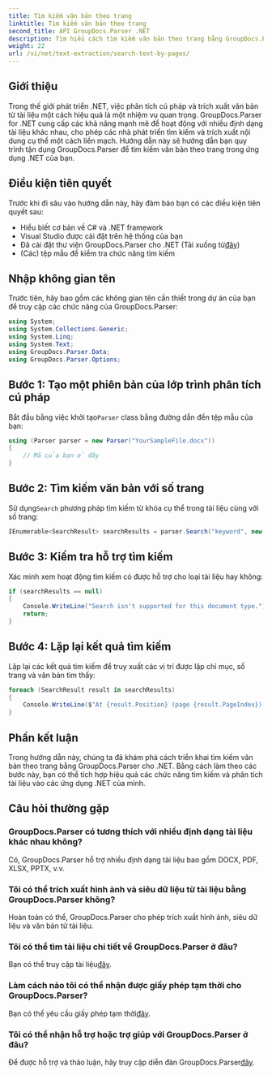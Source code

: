 ```yaml
---
title: Tìm kiếm văn bản theo trang
linktitle: Tìm kiếm văn bản theo trang
second_title: API GroupDocs.Parser .NET
description: Tìm hiểu cách tìm kiếm văn bản theo trang bằng GroupDocs.Parser cho .NET. Trích xuất nội dung cụ thể một cách hiệu quả từ các tài liệu trong ứng dụng .NET của bạn.
weight: 22
url: /vi/net/text-extraction/search-text-by-pages/
---
```

## Giới thiệu
Trong thế giới phát triển .NET, việc phân tích cú pháp và trích xuất văn bản từ tài liệu một cách hiệu quả là một nhiệm vụ quan trọng. GroupDocs.Parser for .NET cung cấp các khả năng mạnh mẽ để hoạt động với nhiều định dạng tài liệu khác nhau, cho phép các nhà phát triển tìm kiếm và trích xuất nội dung cụ thể một cách liền mạch. Hướng dẫn này sẽ hướng dẫn bạn quy trình tận dụng GroupDocs.Parser để tìm kiếm văn bản theo trang trong ứng dụng .NET của bạn.
## Điều kiện tiên quyết
Trước khi đi sâu vào hướng dẫn này, hãy đảm bảo bạn có các điều kiện tiên quyết sau:
- Hiểu biết cơ bản về C# và .NET framework
- Visual Studio được cài đặt trên hệ thống của bạn
-  Đã cài đặt thư viện GroupDocs.Parser cho .NET (Tải xuống từ[đây](https://releases.groupdocs.com/parser/net/))
- (Các) tệp mẫu để kiểm tra chức năng tìm kiếm
## Nhập không gian tên
Trước tiên, hãy bao gồm các không gian tên cần thiết trong dự án của bạn để truy cập các chức năng của GroupDocs.Parser:
```csharp
using System;
using System.Collections.Generic;
using System.Linq;
using System.Text;
using GroupDocs.Parser.Data;
using GroupDocs.Parser.Options;
```
## Bước 1: Tạo một phiên bản của lớp trình phân tích cú pháp
 Bắt đầu bằng việc khởi tạo`Parser` class bằng đường dẫn đến tệp mẫu của bạn:
```csharp
using (Parser parser = new Parser("YourSampleFile.docx"))
{
    // Mã của bạn ở đây
}
```
## Bước 2: Tìm kiếm văn bản với số trang
 Sử dụng`Search` phương pháp tìm kiếm từ khóa cụ thể trong tài liệu cùng với số trang:
```csharp
IEnumerable<SearchResult> searchResults = parser.Search("keyword", new SearchOptions(false, false, false, true));
```
## Bước 3: Kiểm tra hỗ trợ tìm kiếm
Xác minh xem hoạt động tìm kiếm có được hỗ trợ cho loại tài liệu hay không:
```csharp
if (searchResults == null)
{
    Console.WriteLine("Search isn't supported for this document type.");
    return;
}
```
## Bước 4: Lặp lại kết quả tìm kiếm
Lặp lại các kết quả tìm kiếm để truy xuất các vị trí được lập chỉ mục, số trang và văn bản tìm thấy:
```csharp
foreach (SearchResult result in searchResults)
{
    Console.WriteLine($"At {result.Position} (page {result.PageIndex}): {result.Text}");
}
```
## Phần kết luận
Trong hướng dẫn này, chúng ta đã khám phá cách triển khai tìm kiếm văn bản theo trang bằng GroupDocs.Parser cho .NET. Bằng cách làm theo các bước này, bạn có thể tích hợp hiệu quả các chức năng tìm kiếm và phân tích tài liệu vào các ứng dụng .NET của mình.

## Câu hỏi thường gặp
### GroupDocs.Parser có tương thích với nhiều định dạng tài liệu khác nhau không?
Có, GroupDocs.Parser hỗ trợ nhiều định dạng tài liệu bao gồm DOCX, PDF, XLSX, PPTX, v.v.
### Tôi có thể trích xuất hình ảnh và siêu dữ liệu từ tài liệu bằng GroupDocs.Parser không?
Hoàn toàn có thể, GroupDocs.Parser cho phép trích xuất hình ảnh, siêu dữ liệu và văn bản từ tài liệu.
### Tôi có thể tìm tài liệu chi tiết về GroupDocs.Parser ở đâu?
 Bạn có thể truy cập tài liệu[đây](https://tutorials.groupdocs.com/parser/net/).
### Làm cách nào tôi có thể nhận được giấy phép tạm thời cho GroupDocs.Parser?
 Bạn có thể yêu cầu giấy phép tạm thời[đây](https://purchase.groupdocs.com/temporary-license/).
### Tôi có thể nhận hỗ trợ hoặc trợ giúp với GroupDocs.Parser ở đâu?
 Để được hỗ trợ và thảo luận, hãy truy cập diễn đàn GroupDocs.Parser[đây](https://forum.groupdocs.com/c/parser/17).